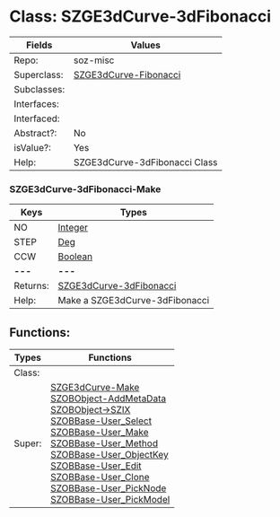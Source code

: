 
# Class:	SZGE3dCurve-3dFibonacci

| Fields | Values |
| --------- | --------- |
| Repo: | soz-misc |
| Superclass: | [SZGE3dCurve-Fibonacci](SZGE3dCurve-Fibonacci.html) |
| Subclasses: |  |
| Interfaces: |  |
| Interfaced: |  |
| Abstract?: | No |
| isValue?: | Yes |
| Help: | SZGE3dCurve-3dFibonacci Class |

### SZGE3dCurve-3dFibonacci-Make

| Keys | Types |
| --------- | --------- |
| NO | [Integer](Integer.html) |
| STEP | [Deg](Deg.html) |
| CCW | [Boolean](Boolean.html) |
| **---** | **---** |
| Returns: | [SZGE3dCurve-3dFibonacci](SZGE3dCurve-3dFibonacci.html) |
| Help: | Make a SZGE3dCurve-3dFibonacci |


## Functions:

| Types | Functions |
| --------- | --------- |
| Class: |  |
| Super: | [SZGE3dCurve-Make](SZGE3dCurve.html) <br> [SZOBObject-AddMetaData](SZOBObject.html) <br> [SZOBObject->SZIX](SZOBObject.html) <br> [SZOBBase-User_Select](SZOBBase.html) <br> [SZOBBase-User_Make](SZOBBase.html) <br> [SZOBBase-User_Method](SZOBBase.html) <br> [SZOBBase-User_ObjectKey](SZOBBase.html) <br> [SZOBBase-User_Edit](SZOBBase.html) <br> [SZOBBase-User_Clone](SZOBBase.html) <br> [SZOBBase-User_PickNode](SZOBBase.html) <br> [SZOBBase-User_PickModel](SZOBBase.html) |


